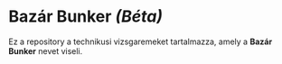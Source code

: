 # Bazár Bunker *(Béta)*

Ez a repository a technikusi vizsgaremeket tartalmazza, amely a **Bazár Bunker** nevet viseli. 
